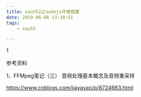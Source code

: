 ```yaml
---
title: oauth2之nodejs环境搭建
date: 2019-06-06 13:10:51
tags:
	- oauth

---
```


1



参考资料

1、FFMpeg笔记（三） 音频处理基本概念及音频重采样

https://www.cnblogs.com/jiayayao/p/8724663.html

